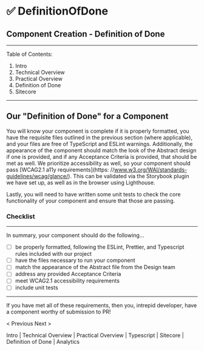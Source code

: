 # ✅ DefinitionOfDone

## Component Creation - Definition of Done

---

Table of Contents:

1. Intro
2. Technical Overview
3. Practical Overview
4. Definition of Done
5. Sitecore

---

## Our "Definition of Done" for a Component

You will know your component is complete if it is properly formatted, you have the requisite files outlined in the previous section (where applicable), and your files are free of TypeScript and ESLint warnings. Additionally, the appearance of the component should match the look of the Abstract design if one is provided, and if any Acceptance Criteria is provided, that should be met as well. We prioritize accessibility as well, so your component should pass \[WCAG2.1 a11y requirements]\(https: //www.w3.org/WAI/standards-guidelines/wcag/glance/). This can be validated via the Storybook plugin we have set up, as well as in the browser using Lighthouse.

Lastly, you will need to have written some unit tests to check the core functionality of your component and ensure that those are passing.

### Checklist

---

In summary, your component should do the following...

- [ ] be properly formatted, following the ESLint, Prettier, and Typescript rules included with our project
- [ ] have the files necessary to run your component
- [ ] match the appearance of the Abstract file from the Design team
- [ ] address any provided Acceptance Criteria
- [ ] meet WCAG2.1 accessibility requirements
- [ ] include unit tests

---

If you have met all of these requirements, then you, intrepid developer, have a component worthy of submission to PR!

< Previous Next >

Intro | Technical Overview | Practical Overview | Typescript | Sitecore | Definition of Done | Analytics
